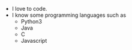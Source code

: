 * I love to code.
* I know some programming languages such as
  * Python3
  * Java
  * C
  * Javascript

